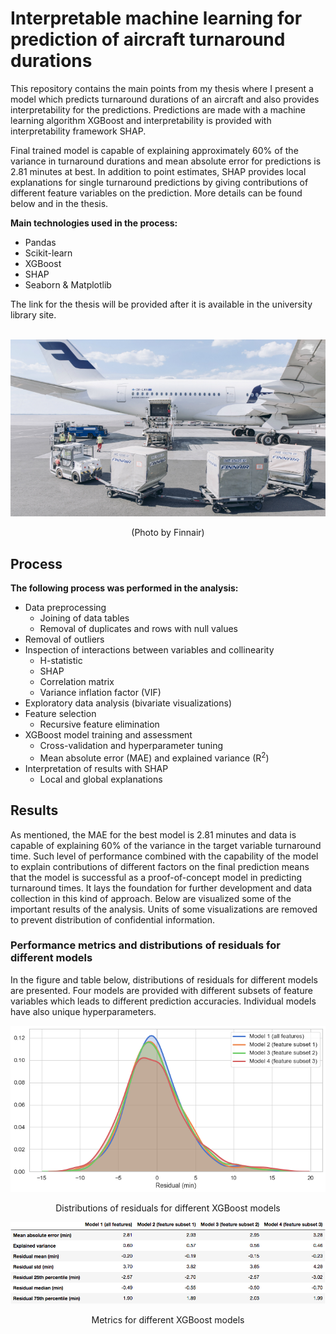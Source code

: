# Interpretable machine learning for prediction of aircraft turnaround durations

This repository contains the main points from my thesis where I present a model which predicts turnaround durations of an aircraft and also provides interpretability for the predictions. Predictions are made with a machine learning algorithm XGBoost and interpretability is provided with interpretability framework SHAP.

Final trained model is capable of explaining approximately 60% of the variance in turnaround durations and mean absolute error for predictions is 2.81 minutes at best. In addition to point estimates, SHAP provides local explanations for single turnaround predictions by giving contributions of different feature variables on the prediction. More details can be found below and in the thesis.  

**Main technologies used in the process:**
- Pandas
- Scikit-learn
- XGBoost
- SHAP
- Seaborn & Matplotlib

The link for the thesis will be provided after it is available in the university library site.
<br/><br/>
<p align="center">
  <img src="/images/turnaround.jpg" alt="Finnair aircraft turnaround" width="600"/>
</p>
<p align="center">(Photo by Finnair)</p>

## Process

**The following process was performed in the analysis:**
- Data preprocessing
    - Joining of data tables
    - Removal of duplicates and rows with null values
- Removal of outliers
- Inspection of interactions between variables and collinearity
    - H-statistic
    - SHAP
    - Correlation matrix
    - Variance inflation factor (VIF)
- Exploratory data analysis (bivariate visualizations)
- Feature selection
    - Recursive feature elimination
- XGBoost model training and assessment
    - Cross-validation and hyperparameter tuning
    - Mean absolute error (MAE) and explained variance (R<sup>2</sup>)
- Interpretation of results with SHAP
    - Local and global explanations


## Results

As mentioned, the MAE for the best model is 2.81 minutes and data is capable of explaining 60% of the variance in the target variable turnaround time. Such level of performance combined with the capability of the model to explain contributions of different factors on the final prediction means that the model is successful as a proof-of-concept model in predicting turnaround times. It lays the foundation for further development and data collection in this kind of approach. Below are visualized some of the important results of the analysis. Units of some visualizations are removed to prevent distribution of confidential information.

### Performance metrics and distributions of residuals for different models 

In the figure and table below, distributions of residuals for different models are presented. Four models are provided with different subsets of feature variables which leads to different prediction accuracies. Individual models have also unique hyperparameters.

<p align="center">
  <img src="/images/residuals.png" alt="Residuals for different models" width="700"/>
</p>
<p align="center">Distributions of residuals for different XGBoost models</p>

<p align="center">
  <img src="/images/performance_table.png" alt="Performance table for different models" width="700"/>
</p>
<p align="center">Metrics for different XGBoost models</p>

